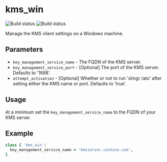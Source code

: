 # kms_win
![Build status](https://ci.appveyor.com/api/projects/status/fq8fcmxoded3dl7j/branch/master?svg=true&passingText=master%20-%20PASSING&pendingText=master%20-%20PENDING&failingText=master%20-%20FAILING)
![Build status](https://ci.appveyor.com/api/projects/status/fq8fcmxoded3dl7j/branch/dev?svg=true&passingText=dev%20-%20PASSING&pendingText=dev%20-%20PENDING&failingText=dev%20-%20FAILING)

Manage the KMS client settings on a Windows machine.

## Parameters

 * ```key_management_service_name``` - The FQDN of the KMS server.
 * ```key_management_service_port``` - [Optional] The port of the KMS server. Defaults to '1688'.
 * ```attempt_activation```          - [Optional] Whether or not to run 'slmgr /ato' after setting either the KMS name or port. Defaults to 'true'.

## Usage
At a minimum set the ```key_management_service_name``` to the FQDN of your KMS server.

## Example
```ruby
class { 'kms_win':
  key_management_service_name = 'kmsserver.contoso.com',
}
```